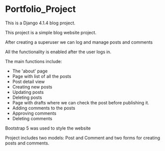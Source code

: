 # Portfolio_Project
This is a Django 4.1.4 blog project. 

This project is a simple blog website project. 

After creating a superuser we can log and manage posts and comments

All the functionality is enabled after the user logs in. 

The main functions include:
- The 'about' page
- Page with list of all the posts
- Post detail view
- Creating new posts
- Updating posts
- Deleting posts
- Page with drafts where we can check the post before publishing it. 
- Adding comments to the posts
- Approving comments
- Deleting comments


Bootstrap 5 was used to style the website

Project includes two models: Post and Comment and two forms for creating posts and comments.
